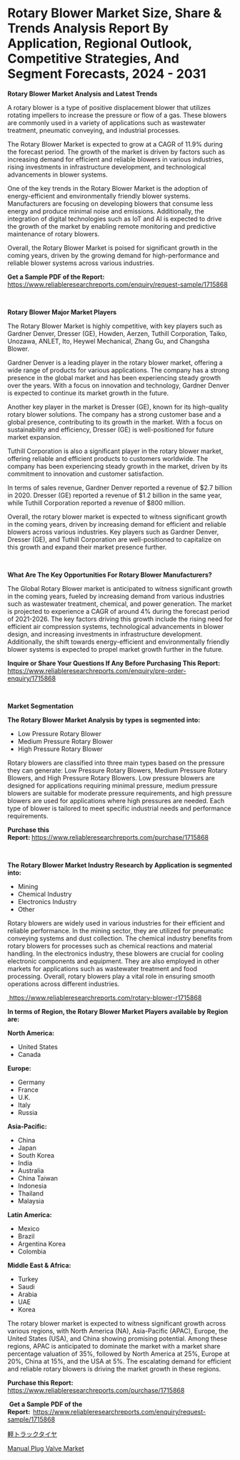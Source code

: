 <p><h1>Rotary Blower Market Size, Share & Trends Analysis Report By Application, Regional Outlook, Competitive Strategies, And Segment Forecasts, 2024 - 2031</h1></p><p><strong>Rotary Blower Market Analysis and Latest Trends</strong></p>
<p><p>A rotary blower is a type of positive displacement blower that utilizes rotating impellers to increase the pressure or flow of a gas. These blowers are commonly used in a variety of applications such as wastewater treatment, pneumatic conveying, and industrial processes.</p><p>The Rotary Blower Market is expected to grow at a CAGR of 11.9% during the forecast period. The growth of the market is driven by factors such as increasing demand for efficient and reliable blowers in various industries, rising investments in infrastructure development, and technological advancements in blower systems.</p><p>One of the key trends in the Rotary Blower Market is the adoption of energy-efficient and environmentally friendly blower systems. Manufacturers are focusing on developing blowers that consume less energy and produce minimal noise and emissions. Additionally, the integration of digital technologies such as IoT and AI is expected to drive the growth of the market by enabling remote monitoring and predictive maintenance of rotary blowers.</p><p>Overall, the Rotary Blower Market is poised for significant growth in the coming years, driven by the growing demand for high-performance and reliable blower systems across various industries.</p></p>
<p><strong>Get a Sample PDF of the Report:&nbsp;</strong> <a href="https://www.reliableresearchreports.com/enquiry/request-sample/1715868">https://www.reliableresearchreports.com/enquiry/request-sample/1715868</a></p>
<p>&nbsp;</p>
<p><strong>Rotary Blower Major Market Players</strong></p>
<p><p>The Rotary Blower Market is highly competitive, with key players such as Gardner Denver, Dresser (GE), Howden, Aerzen, Tuthill Corporation, Taiko, Unozawa, ANLET, Ito, Heywel Mechanical, Zhang Gu, and Changsha Blower.</p><p>Gardner Denver is a leading player in the rotary blower market, offering a wide range of products for various applications. The company has a strong presence in the global market and has been experiencing steady growth over the years. With a focus on innovation and technology, Gardner Denver is expected to continue its market growth in the future.</p><p>Another key player in the market is Dresser (GE), known for its high-quality rotary blower solutions. The company has a strong customer base and a global presence, contributing to its growth in the market. With a focus on sustainability and efficiency, Dresser (GE) is well-positioned for future market expansion.</p><p>Tuthill Corporation is also a significant player in the rotary blower market, offering reliable and efficient products to customers worldwide. The company has been experiencing steady growth in the market, driven by its commitment to innovation and customer satisfaction.</p><p>In terms of sales revenue, Gardner Denver reported a revenue of $2.7 billion in 2020. Dresser (GE) reported a revenue of $1.2 billion in the same year, while Tuthill Corporation reported a revenue of $800 million.</p><p>Overall, the rotary blower market is expected to witness significant growth in the coming years, driven by increasing demand for efficient and reliable blowers across various industries. Key players such as Gardner Denver, Dresser (GE), and Tuthill Corporation are well-positioned to capitalize on this growth and expand their market presence further.</p></p>
<p>&nbsp;</p>
<p><strong>What Are The Key Opportunities For Rotary Blower Manufacturers?</strong></p>
<p><p>The Global Rotary Blower market is anticipated to witness significant growth in the coming years, fueled by increasing demand from various industries such as wastewater treatment, chemical, and power generation. The market is projected to experience a CAGR of around 4% during the forecast period of 2021-2026. The key factors driving this growth include the rising need for efficient air compression systems, technological advancements in blower design, and increasing investments in infrastructure development. Additionally, the shift towards energy-efficient and environmentally friendly blower systems is expected to propel market growth further in the future.</p></p>
<p><strong>Inquire or Share Your Questions If Any Before Purchasing This Report:</strong> <a href="https://www.reliableresearchreports.com/enquiry/pre-order-enquiry/1715868">https://www.reliableresearchreports.com/enquiry/pre-order-enquiry/1715868</a></p>
<p>&nbsp;</p>
<p><strong>Market Segmentation</strong></p>
<p><strong>The Rotary Blower Market Analysis by types is segmented into:</strong></p>
<p><ul><li>Low Pressure Rotary Blower</li><li>Medium Pressure Rotary Blower</li><li>High Pressure Rotary Blower</li></ul></p>
<p><p>Rotary blowers are classified into three main types based on the pressure they can generate: Low Pressure Rotary Blowers, Medium Pressure Rotary Blowers, and High Pressure Rotary Blowers. Low pressure blowers are designed for applications requiring minimal pressure, medium pressure blowers are suitable for moderate pressure requirements, and high pressure blowers are used for applications where high pressures are needed. Each type of blower is tailored to meet specific industrial needs and performance requirements.</p></p>
<p><strong>Purchase this Report:&nbsp;</strong><a href="https://www.reliableresearchreports.com/purchase/1715868">https://www.reliableresearchreports.com/purchase/1715868</a></p>
<p>&nbsp;</p>
<p><strong>The Rotary Blower Market Industry Research by Application is segmented into:</strong></p>
<p><ul><li>Mining</li><li>Chemical Industry</li><li>Electronics Industry</li><li>Other</li></ul></p>
<p><p>Rotary blowers are widely used in various industries for their efficient and reliable performance. In the mining sector, they are utilized for pneumatic conveying systems and dust collection. The chemical industry benefits from rotary blowers for processes such as chemical reactions and material handling. In the electronics industry, these blowers are crucial for cooling electronic components and equipment. They are also employed in other markets for applications such as wastewater treatment and food processing. Overall, rotary blowers play a vital role in ensuring smooth operations across different industries.</p></p>
<p><a href="https://www.reliableresearchreports.com/rotary-blower-r1715868">&nbsp;https://www.reliableresearchreports.com/rotary-blower-r1715868</a></p>
<p><strong>In terms of Region, the Rotary Blower Market Players available by Region are:</strong></p>
<p>
    <p> <strong> North America: </strong>
        <ul>
            <li>United States</li>
            <li>Canada</li>
        </ul>
        </p> 
    <p> <strong> Europe: </strong>
        <ul>
            <li>Germany</li>
            <li>France</li>
            <li>U.K.</li>
            <li>Italy</li>
            <li>Russia</li>
        </ul>
        </p> 
    <p> <strong> Asia-Pacific: </strong>
        <ul>
            <li>China</li>
            <li>Japan</li>
            <li>South Korea</li>
            <li>India</li>
            <li>Australia</li>
            <li>China Taiwan</li>
            <li>Indonesia</li>
            <li>Thailand</li>
            <li>Malaysia</li>
        </ul>
        </p> 
    <p> <strong> Latin America: </strong>
        <ul>
            <li>Mexico</li>
            <li>Brazil</li>
            <li>Argentina Korea</li>
            <li>Colombia</li>
        </ul>
        </p> 
    <p> <strong> Middle East & Africa: </strong>
        <ul>
            <li>Turkey</li>
            <li>Saudi</li>
            <li>Arabia</li>
            <li>UAE</li>
            <li>Korea</li>
        </ul>
    </p>
    </p>
<p><p>The rotary blower market is expected to witness significant growth across various regions, with North America (NA), Asia-Pacific (APAC), Europe, the United States (USA), and China showing promising potential. Among these regions, APAC is anticipated to dominate the market with a market share percentage valuation of 35%, followed by North America at 25%, Europe at 20%, China at 15%, and the USA at 5%. The escalating demand for efficient and reliable rotary blowers is driving the market growth in these regions.</p></p>
<p><strong>Purchase this Report: </strong><a href="https://www.reliableresearchreports.com/purchase/1715868">https://www.reliableresearchreports.com/purchase/1715868</a></p>
<p>&nbsp;<strong>Get a Sample PDF of the Report:&nbsp;&nbsp;</strong><a href="https://www.reliableresearchreports.com/enquiry/request-sample/1715868">https://www.reliableresearchreports.com/enquiry/request-sample/1715868</a></p>
<p><strong></strong></p>
<p><p><a href="https://github.com/SarahFahey88/Market-Research-Report-List-1/blob/main/484428321724.md">軽トラックタイヤ</a></p><p><a href="https://github.com/okotobwrhuteie/Market-Research-Report-List-2/blob/main/manual-plug-valve-market.md">Manual Plug Valve Market</a></p></p>